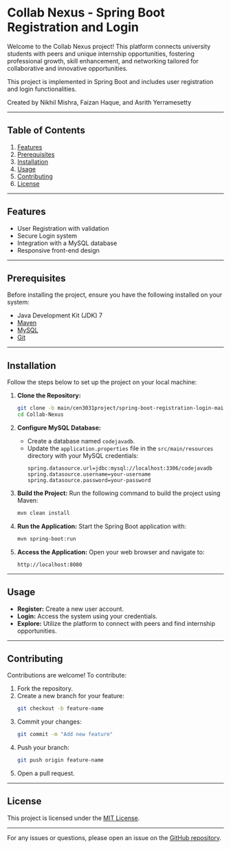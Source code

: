 # Collab Nexus - Spring Boot Registration and Login

Welcome to the Collab Nexus project! This platform connects university students with peers and unique internship opportunities, fostering professional growth, skill enhancement, and networking tailored for collaborative and innovative opportunities.

This project is implemented in Spring Boot and includes user registration and login functionalities.

Created by Nikhil Mishra, Faizan Haque, and Asrith Yerramesetty

---

## Table of Contents

1. [Features](#features)
2. [Prerequisites](#prerequisites)
3. [Installation](#installation)
4. [Usage](#usage)
5. [Contributing](#contributing)
6. [License](#license)

---

## Features

- User Registration with validation
- Secure Login system
- Integration with a MySQL database
- Responsive front-end design

---

## Prerequisites

Before installing the project, ensure you have the following installed on your system:

- Java Development Kit (JDK) 7
- [Maven](https://maven.apache.org/)
- [MySQL](https://www.mysql.com/)
- [Git](https://git-scm.com/)

---

## Installation

Follow the steps below to set up the project on your local machine:

1. **Clone the Repository:**
   ```bash
   git clone -b main/cen3031project/spring-boot-registration-login-main https://github.com/nmishra-ufl/Collab-Nexus.git
   cd Collab-Nexus
   ```

2. **Configure MySQL Database:**
    - Create a database named `codejavadb`.
    - Update the `application.properties` file in the `src/main/resources` directory with your MySQL credentials:
      ```properties
      spring.datasource.url=jdbc:mysql://localhost:3306/codejavadb
      spring.datasource.username=your-username
      spring.datasource.password=your-password
      ```

3. **Build the Project:**
   Run the following command to build the project using Maven:
   ```bash
   mvn clean install
   ```

4. **Run the Application:**
   Start the Spring Boot application with:
   ```bash
   mvn spring-boot:run
   ```

5. **Access the Application:**
   Open your web browser and navigate to:
   ```
   http://localhost:8080
   ```

---

## Usage

- **Register:** Create a new user account.
- **Login:** Access the system using your credentials.
- **Explore:** Utilize the platform to connect with peers and find internship opportunities.

---

## Contributing

Contributions are welcome! To contribute:

1. Fork the repository.
2. Create a new branch for your feature:
   ```bash
   git checkout -b feature-name
   ```
3. Commit your changes:
   ```bash
   git commit -m "Add new feature"
   ```
4. Push your branch:
   ```bash
   git push origin feature-name
   ```
5. Open a pull request.

---

## License

This project is licensed under the [MIT License](LICENSE).

---

For any issues or questions, please open an issue on the [GitHub repository](https://github.com/nmishra-ufl/Collab-Nexus/issues).

